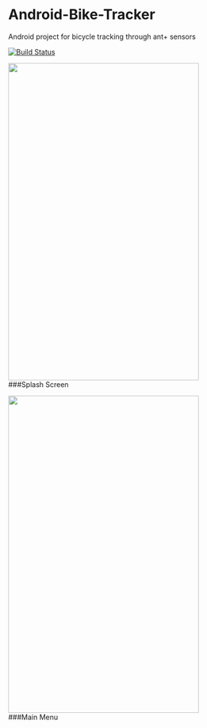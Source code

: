 # Android-Bike-Tracker
Android project for bicycle tracking through ant+ sensors

[![Build Status](https://travis-ci.org/mykevin81/Android-Bike-Tracker.svg?branch=master)](https://travis-ci.org/mykevin81/Android-Bike-Tracker)

<img src="http://i.imgur.com/6y4Viwm.png" width="384" height="640"><br>
###Splash Screen

<img src="http://i.imgur.com/JQ5kXGc.jpg" width="384" height="640"><br>
###Main Menu
